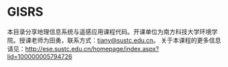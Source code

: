 # GISRS
本目录分享地理信息系统与遥感应用课程代码。开课单位为南方科技大学环境学院。授课老师为田勇，联系方式：tiany@sustc.edu.cn。
关于本课程的更多信息请见：http://ese.sustc.edu.cn/homepage/index.aspx?lid=100000005794726
